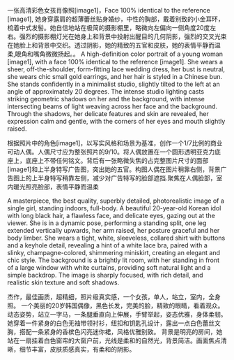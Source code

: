 一张高清彩色女孩肖像照[image1]，Face 100% identical to the reference [image1], 她身穿露肩的超薄蕾丝贴身婚纱，中性的胸部，戴着别致的小金耳环，梳着中式发髻。她自信地站在极简的摄影棚里，略微向左偏向一侧角度20度左右。强烈的摄影棚灯光在她身上和背景中投射出醒目的几何阴影，强烈的交叉光束在她脸上和背景中交织。透过阴影，她的精致的五官和皮肤，她的表情平静而温柔,眼角和嘴角微微扬起。。
A high-definition color portrait of a young woman [image1], with a face 100% identical to the reference [image1]. She wears a sheer, off-the-shoulder, form-fitting lace wedding dress, her bust is neutral, she wears chic small gold earrings, and her hair is styled in a Chinese bun. She stands confidently in a minimalist studio, slightly tilted to the left at an angle of approximately 20 degrees. The intense studio lighting casts striking geometric shadows on her and the background, with intense intersecting beams of light weaving across her face and the background. Through the shadows, her delicate features and skin are revealed, her expression calm and gentle, with the corners of her eyes and mouth slightly raised.



根据照片中的角色[image1]，以写实风格和场景为基准，创作一个1/7比例的商业可动人偶。人偶尺寸应为整张照片的9/10。将人偶放置在一个圆形透明亚克力底座上，底座上不带任何铭文。背后有一张略微失焦的占完整图片尺寸的面部[image1]和上半身特写广告图，突出她的五官。构图人偶在图片稍靠右侧，背景广告图上的上半身特写稍靠左侧，减少对广告特写的脸部遮挡.聚焦在人偶脸部，室内暖光照亮脸部，表情平静而温柔


A masterpiece, the best quality, superbly detailed, photorealistic image of a single girl, standing indoors, full-body. 
A beautiful 20-year-old Korean idol with long black hair, a flawless face, and delicate eyes, gazing out at the viewer. 
She is in a dynamic pose, performing a standing split, one leg extended vertically upwards, her arm raised, her posture graceful and her body limber. She wears a tight, white, sleeveless, collared shirt with buttons and a keyhole detail, revealing a hint of a white lace bra, paired with a slinky, champagne-colored, shimmering miniskirt, creating an elegant and chic style. The background is a brightly lit room, with her standing in front of a large window with white curtains, providing soft natural light and a simple backdrop. 
The image is sharply focused, with rich detail, and realistic skin texture and soft shadows.

杰作，最佳画质，超精细，照片级真实感，一个女孩，单人，站立，室内，全身照。
一个美丽的20岁韩国偶像，黑色长发，完美的脸，精致的眼睛，看着观众。
动态姿势，站立一字马，一条腿垂直向上伸展，手臂举起，姿态优雅，身体柔韧。
她穿着一件紧身的白色无袖带领衬衫，纽扣和钥匙孔设计，露出一点白色蕾丝文胸，搭配一条紧身的香槟色闪亮迷你裙，风格优雅别致。
背景是明亮的房间，她站在一扇挂着白色窗帘的大窗户前，光线是柔和的自然光，背景简洁。画面焦点清晰，细节丰富，皮肤质感真实，有柔和的阴影。
